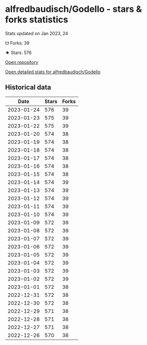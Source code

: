 # alfredbaudisch/Godello - stars & forks statistics

Stats updated on Jan 2023, 24

☋ Forks: 39

★ Stars: 576

[Open repository](https://github.com/alfredbaudisch/Godello)

[Open detailed stats for alfredbaudisch/Godello](https://reviewgithub.com/rep/alfredbaudisch/Godello)

## Historical data
| Date | Stars | Forks |
|------|-------|-------|
| 2023-01-24 | 576 | 39 | 
| 2023-01-23 | 575 | 39 | 
| 2023-01-22 | 575 | 39 | 
| 2023-01-20 | 574 | 38 | 
| 2023-01-19 | 574 | 38 | 
| 2023-01-18 | 574 | 38 | 
| 2023-01-17 | 574 | 38 | 
| 2023-01-16 | 574 | 38 | 
| 2023-01-15 | 574 | 38 | 
| 2023-01-14 | 574 | 39 | 
| 2023-01-13 | 574 | 39 | 
| 2023-01-12 | 574 | 39 | 
| 2023-01-11 | 574 | 39 | 
| 2023-01-10 | 574 | 39 | 
| 2023-01-09 | 572 | 39 | 
| 2023-01-08 | 572 | 39 | 
| 2023-01-07 | 572 | 39 | 
| 2023-01-06 | 572 | 39 | 
| 2023-01-05 | 572 | 39 | 
| 2023-01-04 | 572 | 39 | 
| 2023-01-03 | 572 | 39 | 
| 2023-01-02 | 572 | 39 | 
| 2023-01-01 | 572 | 38 | 
| 2022-12-31 | 572 | 38 | 
| 2022-12-30 | 572 | 38 | 
| 2022-12-29 | 571 | 38 | 
| 2022-12-28 | 571 | 38 | 
| 2022-12-27 | 571 | 38 | 
| 2022-12-26 | 570 | 38 | 

